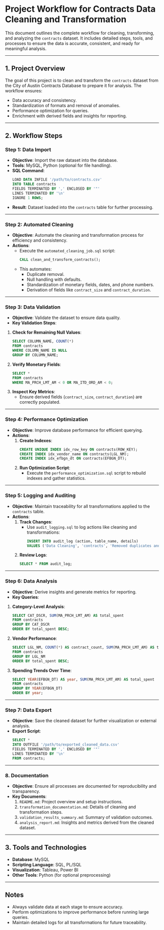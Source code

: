# Project Workflow for Contracts Data Cleaning and Transformation

This document outlines the complete workflow for cleaning, transforming, and analyzing the `contracts` dataset. It includes detailed steps, tools, and processes to ensure the data is accurate, consistent, and ready for meaningful analysis.

---

## **1. Project Overview**
The goal of this project is to clean and transform the `contracts` dataset from the City of Austin Contracts Database to prepare it for analysis. The workflow ensures:
- Data accuracy and consistency.
- Standardization of formats and removal of anomalies.
- Performance optimization for queries.
- Enrichment with derived fields and insights for reporting.

---

## **2. Workflow Steps**

### **Step 1: Data Import**
- **Objective**: Import the raw dataset into the database.
- **Tools**: MySQL, Python (optional for file handling).
- **SQL Command**:
  ```sql
  LOAD DATA INFILE '/path/to/contracts.csv'
  INTO TABLE contracts
  FIELDS TERMINATED BY ',' ENCLOSED BY '"'
  LINES TERMINATED BY '\n'
  IGNORE 1 ROWS;
  ```
- **Result**: Dataset loaded into the `contracts` table for further processing.

---

### **Step 2: Automated Cleaning**
- **Objective**: Automate the cleaning and transformation process for efficiency and consistency.
- **Actions**:
  - Execute the `automated_cleaning_job.sql` script:
    ```sql
    CALL clean_and_transform_contracts();
    ```
  - This automates:
    - Duplicate removal.
    - Null handling with defaults.
    - Standardization of monetary fields, dates, and phone numbers.
    - Derivation of fields like `contract_size` and `contract_duration`.

---

### **Step 3: Data Validation**
- **Objective**: Validate the dataset to ensure data quality.
- **Key Validation Steps**:
1. **Check for Remaining Null Values**:
   ```sql
   SELECT COLUMN_NAME, COUNT(*)
   FROM contracts
   WHERE COLUMN_NAME IS NULL
   GROUP BY COLUMN_NAME;
   ```
2. **Verify Monetary Fields**:
   ```sql
   SELECT *
   FROM contracts
   WHERE MA_PRCH_LMT_AM < 0 OR MA_ITD_ORD_AM < 0;
   ```
3. **Inspect Key Metrics**:
   - Ensure derived fields (`contract_size`, `contract_duration`) are correctly populated.

---

### **Step 4: Performance Optimization**
- **Objective**: Improve database performance for efficient querying.
- **Actions**:
  1. **Create Indexes**:
     ```sql
     CREATE UNIQUE INDEX idx_row_key ON contracts(ROW_KEY);
     CREATE INDEX idx_vendor_name ON contracts(LGL_NM);
     CREATE INDEX idx_efbgn_dt ON contracts(EFBGN_DT);
     ```
  2. **Run Optimization Script**:
     - Execute the `performance_optimization.sql` script to rebuild indexes and gather statistics.

---

### **Step 5: Logging and Auditing**
- **Objective**: Maintain traceability for all transformations applied to the `contracts` table.
- **Actions**:
  1. **Track Changes**:
     - Use `audit_logging.sql` to log actions like cleaning and transformations:
       ```sql
       INSERT INTO audit_log (action, table_name, details)
       VALUES ('Data Cleaning', 'contracts', 'Removed duplicates and standardized formats.');
       ```
  2. **Review Logs**:
     ```sql
     SELECT * FROM audit_log;
     ```

---

### **Step 6: Data Analysis**
- **Objective**: Derive insights and generate metrics for reporting.
- **Key Queries**:
1. **Category-Level Analysis**:
   ```sql
   SELECT CAT_DSCR, SUM(MA_PRCH_LMT_AM) AS total_spent
   FROM contracts
   GROUP BY CAT_DSCR
   ORDER BY total_spent DESC;
   ```
2. **Vendor Performance**:
   ```sql
   SELECT LGL_NM, COUNT(*) AS contract_count, SUM(MA_PRCH_LMT_AM) AS total_spent
   FROM contracts
   GROUP BY LGL_NM
   ORDER BY total_spent DESC;
   ```
3. **Spending Trends Over Time**:
   ```sql
   SELECT YEAR(EFBGN_DT) AS year, SUM(MA_PRCH_LMT_AM) AS total_spent
   FROM contracts
   GROUP BY YEAR(EFBGN_DT)
   ORDER BY year;
   ```

---

### **Step 7: Data Export**
- **Objective**: Save the cleaned dataset for further visualization or external analysis.
- **Export Script**:
  ```sql
  SELECT *
  INTO OUTFILE '/path/to/exported_cleaned_data.csv'
  FIELDS TERMINATED BY ',' ENCLOSED BY '"'
  LINES TERMINATED BY '\n'
  FROM contracts;
  ```

---

### **8. Documentation**
- **Objective**: Ensure all processes are documented for reproducibility and transparency.
- **Key Documents**:
  1. `README.md`: Project overview and setup instructions.
  2. `transformation_documentation.md`: Details of cleaning and transformation steps.
  3. `validation_results_summary.md`: Summary of validation outcomes.
  4. `analysis_report.md`: Insights and metrics derived from the cleaned dataset.

---

## **3. Tools and Technologies**
- **Database**: MySQL
- **Scripting Language**: SQL, PL/SQL
- **Visualization**: Tableau, Power BI
- **Other Tools**: Python (for optional preprocessing)

---

## **Notes**
- Always validate data at each stage to ensure accuracy.
- Perform optimizations to improve performance before running large queries.
- Maintain detailed logs for all transformations for future traceability.